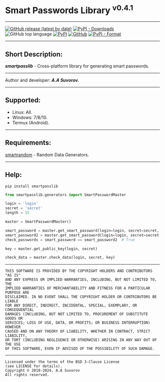 # Smart Passwords Library <sup>v0.4.1</sup>

***

[![GitHub release (latest by date)](https://img.shields.io/github/v/release/smartlegionlab/smartpasslib)](https://github.com/smartlegionlab/smartpasslib/)
[![PyPI - Downloads](https://img.shields.io/pypi/dm/smartpasslib?label=pypi%20downloads)](https://pypi.org/project/smartpasslib/)
![GitHub top language](https://img.shields.io/github/languages/top/smartlegionlab/smartpasslib)
[![PyPI](https://img.shields.io/pypi/v/smartpasslib)](https://pypi.org/project/smartpasslib)
[![GitHub](https://img.shields.io/github/license/smartlegionlab/smartpasslib)](https://github.com/smartlegionlab/smartpasslib/blob/master/LICENSE)
[![PyPI - Format](https://img.shields.io/pypi/format/smartpasslib)](https://pypi.org/project/smartpasslib)

***

## Short Description:
___smartpasslib___ - Cross-platform library for generating smart passwords.

***

Author and developer: ___A.A Suvorov.___

***

## Supported:

- Linux: All.
- Windows: 7/8/10.
- Termux (Android).

***

## Requirements:

[smartrandom](https://github.com/smartlegionlab/smartrandom/) - Random Data Generators.

***

## Help:

`pip install smartpasslib`

```python
from smartpasslib.generators import SmartPasswordMaster

login = 'login'
secret = 'secret'
length = 15

master = SmartPasswordMaster()

smart_password = master.get_smart_password(login=login, secret=secret, length=length)
smart_password2 = master.get_smart_password(login=login, secret=secret, length=length)
check_passwords = smart_password == smart_password2  # True

key = master.get_public_key(login, secret)

check_data = master.check_data(login, secret, key)

```

***

    THIS SOFTWARE IS PROVIDED BY THE COPYRIGHT HOLDERS AND CONTRIBUTORS "AS IS"
    AND ANY EXPRESS OR IMPLIED WARRANTIES, INCLUDING, BUT NOT LIMITED TO, THE
    IMPLIED WARRANTIES OF MERCHANTABILITY AND FITNESS FOR A PARTICULAR PURPOSE ARE
    DISCLAIMED. IN NO EVENT SHALL THE COPYRIGHT HOLDER OR CONTRIBUTORS BE LIABLE
    FOR ANY DIRECT, INDIRECT, INCIDENTAL, SPECIAL, EXEMPLARY, OR CONSEQUENTIAL
    DAMAGES (INCLUDING, BUT NOT LIMITED TO, PROCUREMENT OF SUBSTITUTE GOODS OR
    SERVICES; LOSS OF USE, DATA, OR PROFITS; OR BUSINESS INTERRUPTION) HOWEVER
    CAUSED AND ON ANY THEORY OF LIABILITY, WHETHER IN CONTRACT, STRICT LIABILITY,
    OR TORT (INCLUDING NEGLIGENCE OR OTHERWISE) ARISING IN ANY WAY OUT OF THE USE
    OF THIS SOFTWARE, EVEN IF ADVISED OF THE POSSIBILITY OF SUCH DAMAGE.

***

    Licensed under the terms of the BSD 3-Clause License
    (see LICENSE for details).
    Copyright © 2018-2024, A.A Suvorov
    All rights reserved.